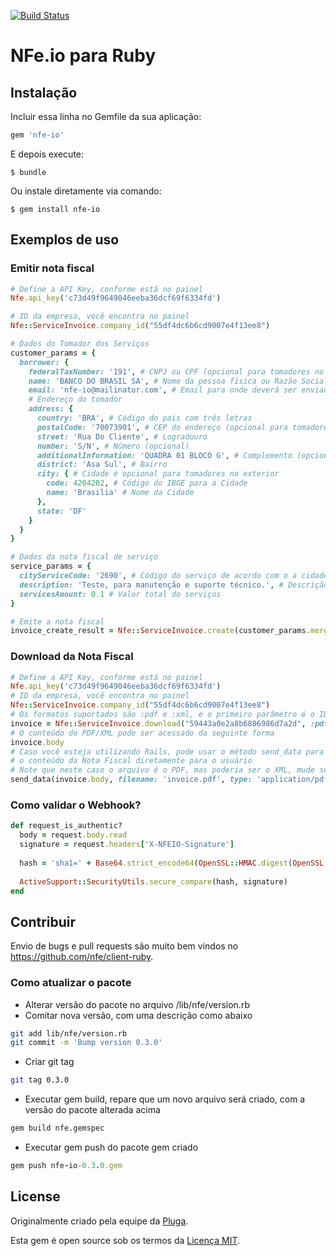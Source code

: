 [![Build Status](https://travis-ci.org/nfe/client-ruby.svg?branch=master)](https://travis-ci.org/nfe/client-ruby.svg?branch=master)

# NFe.io para Ruby

## Instalação

Incluir essa linha no Gemfile da sua aplicação:

```ruby
gem 'nfe-io'
```

E depois execute:

    $ bundle

Ou instale diretamente via comando:

    $ gem install nfe-io

## Exemplos de uso

### Emitir nota fiscal

```ruby
# Define a API Key, conforme está no painel
Nfe.api_key('c73d49f9649046eeba36dcf69f6334fd')

# ID da empresa, você encontra no painel
Nfe::ServiceInvoice.company_id("55df4dc6b6cd9007e4f13ee8")

# Dados do Tomador dos Serviços
customer_params = {
  borrower: {
    federalTaxNumber: '191', # CNPJ ou CPF (opcional para tomadores no exterior)
    name: 'BANCO DO BRASIL SA', # Nome da pessoa física ou Razão Social da Empresa
    email: 'nfe-io@mailinator.com', # Email para onde deverá ser enviado a nota fiscal
    # Endereço do tomador
    address: {
      country: 'BRA', # Código do pais com três letras
      postalCode: '70073901', # CEP do endereço (opcional para tomadores no exterior)
      street: 'Rua Do Cliente', # Logradouro
      number: 'S/N', # Número (opcional)
      additionalInformation: 'QUADRA 01 BLOCO G', # Complemento (opcional)
      district: 'Asa Sul', # Bairro
      city: { # Cidade é opcional para tomadores no exterior
        code: 4204202, # Código do IBGE para a Cidade
        name: 'Brasilia' # Nome da Cidade
      },
      state: 'DF'
    }
  }
}

# Dados da nota fiscal de serviço
service_params = {
  cityServiceCode: '2690', # Código do serviço de acordo com o a cidade
  description: 'Teste, para manutenção e suporte técnico.', # Descrição dos serviços prestados
  servicesAmount: 0.1 # Valor total do serviços
}

# Emite a nota fiscal
invoice_create_result = Nfe::ServiceInvoice.create(customer_params.merge(service_params))
```

### Download da Nota Fiscal

```ruby
# Define a API Key, conforme está no painel
Nfe.api_key('c73d49f9649046eeba36dcf69f6334fd')
# ID da empresa, você encontra no painel
Nfe::ServiceInvoice.company_id("55df4dc6b6cd9007e4f13ee8")
# Os formatos suportados são :pdf e :xml, e o primeiro parâmetro é o ID da nota
invoice = Nfe::ServiceInvoice.download("59443a0e2a8b6806986d7a2d", :pdf)
# O conteúdo do PDF/XML pode ser acessado da seguinte forma
invoice.body
# Caso você esteja utilizando Rails, pode usar o método send_data para retornar
# o conteúdo da Nota Fiscal diretamente para o usuário
# Note que neste caso o arquivo é o PDF, mas poderia ser o XML, mude se necessário
send_data(invoice.body, filename: 'invoice.pdf', type: 'application/pdf')
```

### Como validar o Webhook?
```ruby
def request_is_authentic?
  body = request.body.read
  signature = request.headers['X-NFEIO-Signature']
  
  hash = 'sha1=' + Base64.strict_encode64(OpenSSL::HMAC.digest(OpenSSL::Digest.new('sha1'), ENV.fetch("NFEIO_WEBHOOK_SECRET"), body))
  
  ActiveSupport::SecurityUtils.secure_compare(hash, signature)
end
```

## Contribuir

Envio de bugs e pull requests são muito bem vindos no https://github.com/nfe/client-ruby.

### Como atualizar o pacote

- Alterar versão do pacote no arquivo /lib/nfe/version.rb
- Comitar nova versão, com uma descrição como abaixo

```bash
git add lib/nfe/version.rb
git commit -m 'Bump version 0.3.0'
```
- Criar git tag

```bash
git tag 0.3.0
```

- Executar gem build, repare que um novo arquivo será criado, com a versão do pacote alterada acima

```bash
gem build nfe.gemspec
```

- Executar gem push do pacote gem criado

```ruby
gem push nfe-io-0.3.0.gem
```

## License

Originalmente criado pela equipe da [Pluga](https://github.com/PlugaDotCo).

Esta gem é open source sob os termos da [Licença MIT](http://opensource.org/licenses/MIT).
